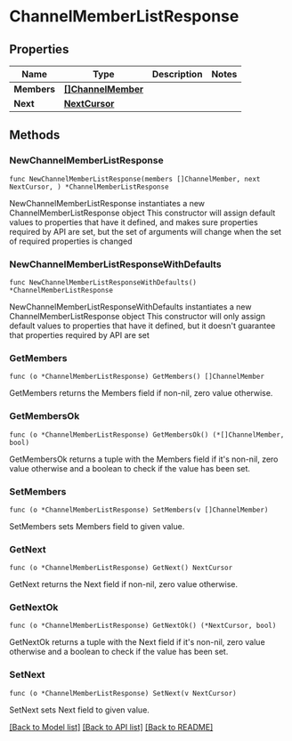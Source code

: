 # ChannelMemberListResponse

## Properties

Name | Type | Description | Notes
------------ | ------------- | ------------- | -------------
**Members** | [**[]ChannelMember**](ChannelMember.md) |  | 
**Next** | [**NextCursor**](NextCursor.md) |  | 

## Methods

### NewChannelMemberListResponse

`func NewChannelMemberListResponse(members []ChannelMember, next NextCursor, ) *ChannelMemberListResponse`

NewChannelMemberListResponse instantiates a new ChannelMemberListResponse object
This constructor will assign default values to properties that have it defined,
and makes sure properties required by API are set, but the set of arguments
will change when the set of required properties is changed

### NewChannelMemberListResponseWithDefaults

`func NewChannelMemberListResponseWithDefaults() *ChannelMemberListResponse`

NewChannelMemberListResponseWithDefaults instantiates a new ChannelMemberListResponse object
This constructor will only assign default values to properties that have it defined,
but it doesn't guarantee that properties required by API are set

### GetMembers

`func (o *ChannelMemberListResponse) GetMembers() []ChannelMember`

GetMembers returns the Members field if non-nil, zero value otherwise.

### GetMembersOk

`func (o *ChannelMemberListResponse) GetMembersOk() (*[]ChannelMember, bool)`

GetMembersOk returns a tuple with the Members field if it's non-nil, zero value otherwise
and a boolean to check if the value has been set.

### SetMembers

`func (o *ChannelMemberListResponse) SetMembers(v []ChannelMember)`

SetMembers sets Members field to given value.


### GetNext

`func (o *ChannelMemberListResponse) GetNext() NextCursor`

GetNext returns the Next field if non-nil, zero value otherwise.

### GetNextOk

`func (o *ChannelMemberListResponse) GetNextOk() (*NextCursor, bool)`

GetNextOk returns a tuple with the Next field if it's non-nil, zero value otherwise
and a boolean to check if the value has been set.

### SetNext

`func (o *ChannelMemberListResponse) SetNext(v NextCursor)`

SetNext sets Next field to given value.



[[Back to Model list]](../README.md#documentation-for-models) [[Back to API list]](../README.md#documentation-for-api-endpoints) [[Back to README]](../README.md)



